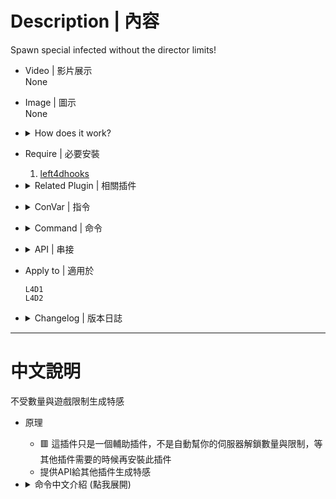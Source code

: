 # Description | 內容
Spawn special infected without the director limits!

* Video | 影片展示
<br/>None

* Image | 圖示
<br/>None

* <details><summary>How does it work?</summary>

	* 🟥 This plugin does not unlock your server special infected limit automatically. Don't install this plugin until other plugins require this plugin
	* Provide API for other plugins to help spawn special infected without the director limits.
	* Admin can type ```!sm_mdzs``` to open menu to spawn special infected without the director limits.
</details>

* Require | 必要安裝
	1. [left4dhooks](https://forums.alliedmods.net/showthread.php?t=321696)

* <details><summary>Related Plugin | 相關插件</summary>

	1. [l4d_tankhelper](/l4d_tankhelper): Tanks throw Tank/S.I./Witch/Hittable instead of rock
		> Tank不扔石頭而是扔出特感/Tank/Witch/車子
	2. [l4d_together](https://github.com/fbef0102/Game-Private_Plugin/tree/main/l4d_together): A simple anti - runner system , punish the runner by spawn SI behind her.
		> 離隊伍太遠的玩家，特感代替月亮懲罰你
	3. [l4d_tank_spawn](https://github.com/fbef0102/Game-Private_Plugin/tree/main/Plugin_%E6%8F%92%E4%BB%B6/Tank_%E5%9D%A6%E5%85%8B/l4d_tank_spawn): Spawn multi Tanks on the map and final rescue
		> 一個關卡中或救援期間生成多隻Tank，對抗模式也適用
</details>

* <details><summary>ConVar | 指令</summary>

	None
</details>

* <details><summary>Command | 命令</summary>

	* **Spawn a special infected, bypassing the limit enforced by the game. (ADM required: ADMFLAG_ROOT)**
		```php
		sm_dzspawn <witch|witch_bride|smoker|boomer|hunter|spitter|jockey|charger|tank|infected> <number> <0:Crosshair, 1:Self Position>
		```

	* **Open a menu to spawn a special infected, bypassing the limit enforced by the game. (ADM required: ADMFLAG_ROOT)**
		```php
		sm_mdzs
		```
</details>

* <details><summary>API | 串接</summary>

	* ```scripting\include\spawn_infected_nolimit.inc```
		```php
		Registers a library name: spawn_infected_nolimit
		```
</details>

* Apply to | 適用於
	```
	L4D1
	L4D2
	```

* <details><summary>Changelog | 版本日誌</summary>

	* v1.3h (2024-3-15)
		* Use better way to spawn witch and bride witch
		* Require left4dhooks
		* Update API

	* v1.2h (2024-2-14)
		* Safetly create entity if server too many entities 

	* v1.1h (2024-1-27)
		* Updated L4D1 Gamedata 

	* v1.0h (2023-10-27)
		* Add inc file

	* v1.2.4 (2023-5-10)
		* Update API

	* v1.2.3 (2023-3-12)
		* Create Native API

	* v1.2.2
		* [Original Plugin by Shadowysn](https://forums.alliedmods.net/showthread.php?t=320849)
</details>

- - - -
# 中文說明
不受數量與遊戲限制生成特感

* 原理
	* 🟥 這插件只是一個輔助插件，不是自動幫你的伺服器解鎖數量與限制，等其他插件需要的時候再安裝此插件
	* 提供API給其他插件生成特感

* <details><summary>命令中文介紹 (點我展開)</summary>

	* **生成特感, 不會受到導演系統限制 (權限: ADMFLAG_ROOT)**
		```php
		sm_dzspawn <witch|witch_bride|smoker|boomer|hunter|spitter|jockey|charger|tank|infected> <數量> <0:準心指向, 1:自己身上>
		```

	* **打開菜單生成特感, 不會受到導演系統限制 (權限: ADMFLAG_ROOT)**
		```php
		sm_mdzs
		```
</details>

